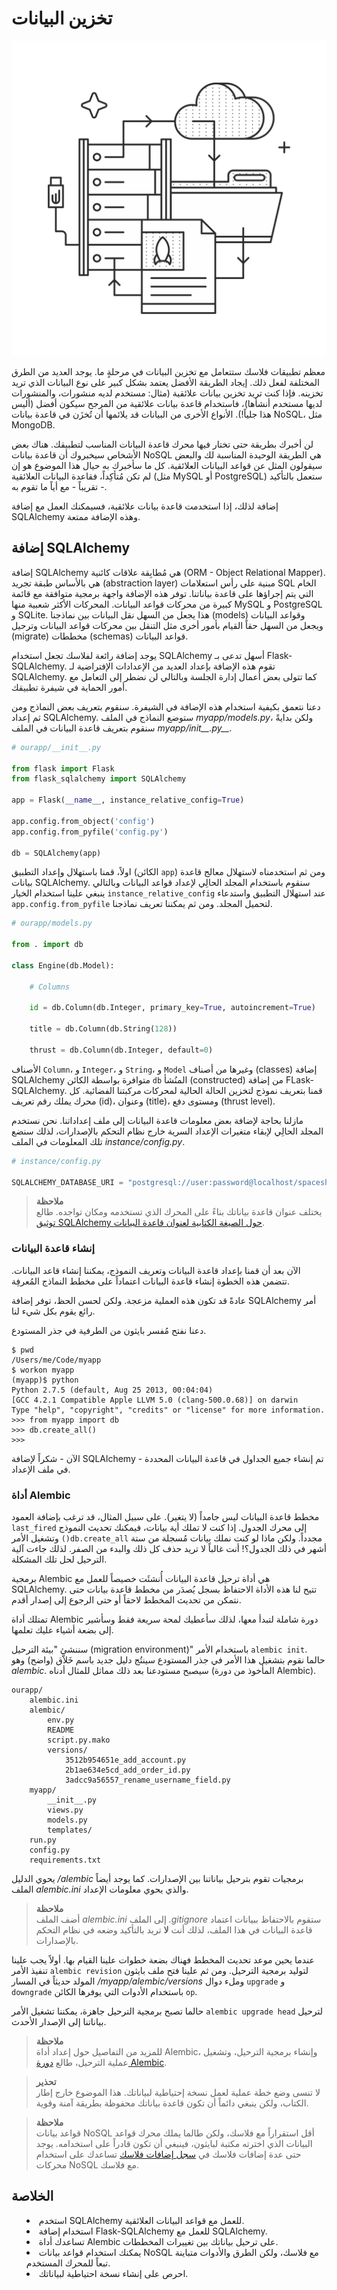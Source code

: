 # تخزين البيانات

<img src='../images/storing.png'/>

معظم تطبيقات فلاسك ستتعامل مع تخزين البيانات في مرحلةٍ ما. يوجد العديد من الطرق المختلفة لفعل ذلك. إيجاد الطريقة الأفضل يعتمد بشكل كبير على نوع البيانات الذي تريد تخزينه. فإذا كنت تريد تخزين بيانات علائقية (مثال: مستخدم لديه منشورات، والمنشورات لديها مستخدم أنشأها)، فاستخدام قاعدة بيانات علائقية من المرجح سيكون أفضل (أليس هذا جلياً!). الأنواع الأخرى من البيانات قد يلائمها أن تُخزَن في قاعدة بيانات NoSQL، مثل MongoDB.

لن أخبرك بطريقة حتى تختار فيها محرك قاعدة البيانات المناسب لتطبيقك. هناك بعض الأشخاص سيخبروك أن قاعدة بيانات NoSQL هي الطريقة الوحيدة المناسبة لك والبعض سيقولون المثل عن قواعد البيانات العلائقية. كل ما سأخبرك به حيال هذا الموضوع هو إن لم تكن مُتأكِداً، فقاعدة البيانات العلائقية (مثل MySQL أو PostgreSQL) ستعمل بالتأكيد - تقريباً - مع أياً ما تقوم به.

إضافة لذلك، إذا استخدمت قاعدة بيانات علائقية، فسيمكنك العمل مع إضافة SQLAlchemy وهذه الإضافة ممتعة.

## إضافة SQLAlchemy

إضافة SQLAlchemy هي مُطابِقة علاقات كائنية (ORM - Object Relational Mapper). هي بالأساس طبقة تجريد (abstraction layer) مبنية على رأس استعلامات SQL الخام التي يتم إجراؤها على قاعدة بياناتنا. توفر هذه الإضافة واجهة برمجية متوافقة مع قائمة كبيرة من محركات قواعد البيانات. المحركات الأكثر شعبية منها MySQL و PostgreSQL و SQLite. هذا يجعل من السهل نقل البيانات بين نماذجنا (models) وقواعد البيانات ويجعل من السهل حقاً القيام بأمور أخرى مثل التنقل بين محركات قواعد البيانات وترحيل (migrate) مخططات (schemas) قواعد البيانات.

يوجد إضافة رائعة لفلاسك تجعل استخدام SQLAlchemy أسهل تدعى بـ Flask-SQLAlchemy. تقوم هذه الإضافة بإعداد العديد من الإعدادات الإفتراضية لـ SQLAlchemy. كما تتولى بعض أعمال إدارة الجلسة وبالتالي لن نضطر إلى التعامل مع أمور الحماية في شيفرة تطبيقك.

دعنا نتعمق بكيفية استخدام هذه الإضافة في الشيفرة. سنقوم بتعريف بعض النماذج ومن ثم إعداد SQLAlchemy. ستوضع النماذج في الملف *myapp/models.py*، ولكن بدايةً سنقوم بتعريف قاعدة البيانات في الملف *myapp/*<i>init</i><i>\_\_</i><i>.py</i><i>\_\_</i>.

```python
# ourapp/__init__.py

from flask import Flask
from flask_sqlalchemy import SQLAlchemy

app = Flask(__name__, instance_relative_config=True)

app.config.from_object('config')
app.config.from_pyfile('config.py')

db = SQLAlchemy(app)
```

اولاً، قمنا باستهلال وإعداد التطبيق (الكائن `app`) ومن ثم استخدمناه لاستهلال معالج قاعدة بيانات SQLAlchemy. سنقوم باستخدام المجلد الحالِي لإعداد قواعد البيانات وبالتالي ينبغي علينا استخدام الخيار `instance_relative_config` عند استهلال التطبيق واستدعاء `app.config.from_pyfile` لتحميل المجلد. ومن ثم يمكننا تعريف نماذجنا.

```python
# ourapp/models.py

from . import db

class Engine(db.Model):

    # Columns

    id = db.Column(db.Integer, primary_key=True, autoincrement=True)

    title = db.Column(db.String(128))

    thrust = db.Column(db.Integer, default=0)
```

الأصناف `Column`، و `Integer`، و `String`، و `Model` وغيرها من أصناف (classes) إضافة SQLAlchemy متوافرة بواسطة الكائن `db` المنُشأ (constructed) من إضافة FLask-SQLAlchemy. قمنا بتعريف نموذج لتخزين الحالة الحالية لمحركات مركبتنا الفضائية. كل محرك يملك رقم تعريف (id)، وعنوان (title)، ومستوى دفع (thrust level).

مازلنا بحاجة لإضافة بعض معلومات قاعدة البيانات إلى ملف إعداداتنا. نحن نستخدم المجلد الحالِي لإبقاء متغيرات الإعداد السرية خارج نظام التحكم بالإصدارات، لذلك سنضع تلك المعلومات في الملف *instance/config.py*.

```python
# instance/config.py

SQLALCHEMY_DATABASE_URI = "postgresql://user:password@localhost/spaceshipDB"
```

<blockquote>
<b>ملاحظة</b><br/>
يختلف عنوان قاعدة بياناتك بناءً على المحرك الذي تستخدمه ومكان تواجده. طالع <a href='http://docs.sqlalchemy.org/en/latest/core/engines.html?highlight=database#database-urls'>توثيق SQLAlchemy حول الصيغة الكتابية لعنوان قاعدة البيانات</a>.
</blockquote>

### إنشاء قاعدة البيانات

الآن بعد أن قمنا بإعداد قاعدة البيانات وتعريف النموذج، يمكننا إنشاء قاعد البيانات. تتضمن هذه الخطوة إنشاء قاعدة البيانات اعتماداً على مخطط النماذج المُعرفِة.

عادةً قد تكون هذه العملية مزعجة. ولكن لحسن الحظ، توفر إضافة SQLAlchemy أمر رائع يقوم بكل شيء لنا.

دعنا نفتح مُفسر بايثون من الطرفية في جذر المستودع.

```
$ pwd
/Users/me/Code/myapp
$ workon myapp
(myapp)$ python
Python 2.7.5 (default, Aug 25 2013, 00:04:04)
[GCC 4.2.1 Compatible Apple LLVM 5.0 (clang-500.0.68)] on darwin
Type "help", "copyright", "credits" or "license" for more information.
>>> from myapp import db
>>> db.create_all()
>>>
```

الآن - شكراً لإضافة SQLAlchemy - تم إنشاء جميع الجداول في قاعدة البيانات المحددة في ملف الإعداد.

### أداة Alembic

مخطط قاعدة البيانات ليس جامداً (لا يتغير). على سبيل المثال، قد ترغب بإضافة العمود `last_fired` إلى محرك الجدول. إذا كنت لا تملك أية بيانات، فيمكنك تحديث النموذج وتشغيل الأمر `()db.create_all` مجدداً. ولكن ماذا لو كنت نملك بيانات مُسجلة من ستة أشهر في ذلك الجدول؟! أنت غالباً لا تريد حذف كل ذلك والبدء من الصفر. لذلك جاءت آلية الترحيل لحل تلك المشكلة.

برمجية Alembic هي أداة ترحيل قاعدة البيانات أُنشئَت خصيصاً للعمل مع SQLAlchemy. تتيح لنا هذه الأداة الاحتفاظ بسجل يُصدَر من مخطط قاعدة بيانات حتى نتمكن من تحديث المخطط لاحقاً أو حتى الرجوع إلى إصدار أقدم.

تمتلك أداة Alembic دورة شاملة لتبدأ معها، لذلك سأعطيك لمحة سريعة فقط وسأشير إلى بضعة أشياء عليك تعلمها.

سننشئ "بيئة الترحيل (migration environment)" باستخدام الأمر `alembic init`. حالما نقوم بتشغيل هذا الأمر في جذر المستودع سينتُج دليل جديد باسم خَلاَّق (واضح) وهو *alembic*. سيصبح مستودعنا بعد ذلك مماثل للمثال أدناه (المأخوذ من دورة Alembic).

```
ourapp/
    alembic.ini
    alembic/
        env.py
        README
        script.py.mako
        versions/
            3512b954651e_add_account.py
            2b1ae634e5cd_add_order_id.py
            3adcc9a56557_rename_username_field.py
    myapp/
        __init__.py
        views.py
        models.py
        templates/
    run.py
    config.py
    requirements.txt
```

يحوي الدليل */alembic* برمجيات تقوم بترحيل بياناتنا بين الإصدارات. كما يوجد أيضاً الملف *alembic.ini* والذي يحوي معلومات الإعداد.

<blockquote>
<b>ملاحظة</b><br/>
أضف الملف <i>alembic.ini</i> إلى الملف <i>.gitignore</i> ستقوم بالاحتفاظ ببيانات اعتماد قاعدة البيانات في هذا الملف، لذلك أنت <b>لا</b> تريد بالتأكيد وضعه في نظام التحكم بالإصدارات.
</blockquote>

عندما يحين موعد تحديث المخطط فهناك بضعة خطوات علينا القيام بها. أولاً يجب علينا تنفيذ الأمر `alembic revision` لتوليد برمجية الترحيل. ومن ثم علينا فتح ملف بايثون المولد حديثاً في المسار */myapp/alembic/versions* وملء دوال `upgrade` و `downgrade` باستخدام الأدوات التي يوفرها الكائن `op`.

حالما تصبح برمجية الترحيل جاهزة، يمكننا تشغيل الأمر `alembic upgrade head` لترحيل بياناتنا إلى الإصدار الأحدث.

<blockquote>
<b>ملاحظة</b><br/>
للمزيد من التفاصيل حول إعداد أداة Alembic، وإنشاء برمجية الترحيل، وتشغيل عملية الترحيل، طالع <a href='http://alembic.readthedocs.org/en/latest/tutorial.html'>دورة Alembic</a>.
</blockquote>

<blockquote>
<b>تحذير</b><br/>
لا تنسى وضع خطة عملية لعمل نسخة إحتياطية لبياناتك. هذا الموضوع خارج إطار الكتاب، ولكن ينبغي دائماً أن تكون قاعدة بياناتك محفوظة بطريقة آمنة وقوية.
</blockquote>

<blockquote>
<b>ملاحظة</b><br/>
قواعد بيانات NoSQL أقل استقراراً مع فلاسك، ولكن طالما يملك محرك قواعد البيانات الذي اخترته مكتبة لبايثون، فينبغي أن تكون قادراً على استخدامه. يوجد حتى عدة إضافات فلاسك في <a href='http://flask.pocoo.org/extensions/'>سجل إضافات فلاسك</a> تساعدك على استخدام محركات NoSQL مع فلاسك.
</blockquote>


## الخلاصة

<ul style='list-style-type: disc; list-style-position: inside;'>
  <li>استخدم SQLAlchemy للعمل مع قواعد البيانات العلائقية.</li>
  <li>استخدام إضافة Flask-SQLAlchemy للعمل مع SQLAlchemy.</li>
  <li>تساعدك أداة Alembic على ترحيل بياناتك بين تغييرات المخططات.</li>
  <li>يمكنك استخدام قواعد بيانات NoSQL مع فلاسك، ولكن الطرق والأدوات متباينة تبعاً للمحرك المستخدم.</li>
  <li>احرص على إنشاء نسخة احتياطية لبياناتك.</li>
</ul>
